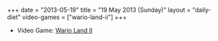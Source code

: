 +++
date = "2013-05-19"
title = "19 May 2013 (Sunday)"
layout = "daily-diet"
video-games = ["wario-land-ii"]
+++


* Video Game: [Wario Land II](/video-games/wario-land-ii)